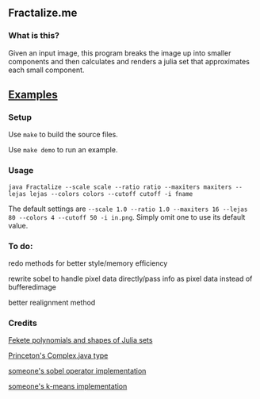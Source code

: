 ## Fractalize.me

### What is this?
Given an input image, this program breaks the image up into smaller components and then calculates and renders a julia set that approximates each small component.

## [Examples](https://drive.google.com/open?id=1uUPe0SEhWO_JWV8Nn8tcMeepV_d_Wxcp)

### Setup
Use `make` to build the source files.

Use `make demo` to run an example.

### Usage
`java Fractalize --scale scale --ratio ratio --maxiters maxiters --lejas lejas --colors colors --cutoff cutoff -i fname`

The default settings are `--scale 1.0 --ratio 1.0 --maxiters 16 --lejas 80 --colors 4 --cutoff 50 -i in.png`. Simply omit one to use its default value.

### To do:
redo methods for better style/memory efficiency

rewrite sobel to handle pixel data directly/pass info as pixel data instead of bufferedimage

better realignment method

### Credits
[Fekete polynomials and shapes of Julia sets](https://arxiv.org/abs/1607.05055)

[Princeton's Complex.java type](https://introcs.cs.princeton.edu/java/32class/Complex.java.html)

[someone's sobel operator implementation](https://en.wikipedia.org/wiki/Sobel_operator)

[someone's k-means implementation](https://en.wikipedia.org/wiki/K-means_clustering)
